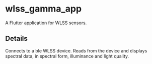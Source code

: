 # wlss_gamma_app

A Flutter application for WLSS sensors.

## Details

Connects to a ble WLSS device. Reads from the device and displays spectral data, in spectral form, illuminance and light quality. 
